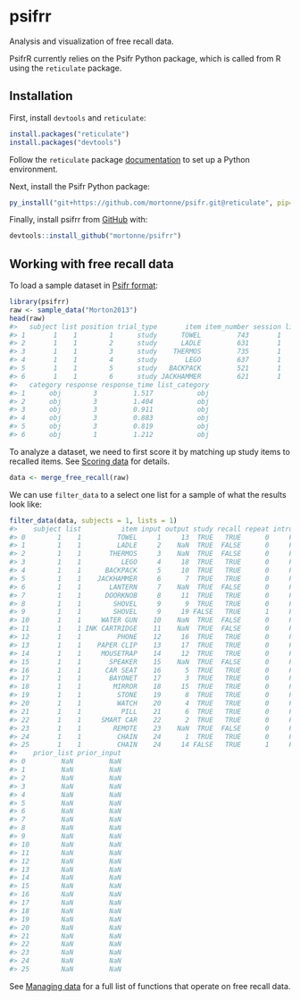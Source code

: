 
<!-- README.md is generated from README.Rmd. Please edit that file -->

# psifrr

<!-- badges: start -->
<!-- badges: end -->

Analysis and visualization of free recall data.

PsifrR currently relies on the Psifr Python package, which is called
from R using the `reticulate` package.

## Installation

First, install `devtools` and `reticulate`:

``` r
install.packages("reticulate")
install.packages("devtools")
```

Follow the `reticulate` package
[documentation](https://rstudio.github.io/reticulate/index.html) to set
up a Python environment.

Next, install the Psifr Python package:

``` r
py_install("git+https://github.com/mortonne/psifr.git@reticulate", pip=TRUE)
```

Finally, install psifrr from [GitHub](https://github.com/) with:

``` r
devtools::install_github("mortonne/psifrr")
```

## Working with free recall data

To load a sample dataset in [Psifr
format](https://psifr.readthedocs.io/en/stable/guide/import.html):

``` r
library(psifrr)
raw <- sample_data("Morton2013")
head(raw)
#>   subject list position trial_type       item item_number session list_type
#> 1       1    1        1      study      TOWEL         743       1      pure
#> 2       1    1        2      study      LADLE         631       1      pure
#> 3       1    1        3      study    THERMOS         735       1      pure
#> 4       1    1        4      study       LEGO         637       1      pure
#> 5       1    1        5      study   BACKPACK         521       1      pure
#> 6       1    1        6      study JACKHAMMER         621       1      pure
#>   category response response_time list_category
#> 1      obj        3         1.517           obj
#> 2      obj        3         1.404           obj
#> 3      obj        3         0.911           obj
#> 4      obj        3         0.883           obj
#> 5      obj        3         0.819           obj
#> 6      obj        1         1.212           obj
```

To analyze a dataset, we need to first score it by matching up study
items to recalled items. See [Scoring
data](https://psifr.readthedocs.io/en/stable/guide/score.html) for
details.

``` r
data <- merge_free_recall(raw)
```

We can use `filter_data` to a select one list for a sample of what the
results look like:

``` r
filter_data(data, subjects = 1, lists = 1)
#>    subject list          item input output study recall repeat intrusion
#> 0        1    1         TOWEL     1     13  TRUE   TRUE      0     FALSE
#> 1        1    1         LADLE     2    NaN  TRUE  FALSE      0     FALSE
#> 2        1    1       THERMOS     3    NaN  TRUE  FALSE      0     FALSE
#> 3        1    1          LEGO     4     18  TRUE   TRUE      0     FALSE
#> 4        1    1      BACKPACK     5     10  TRUE   TRUE      0     FALSE
#> 5        1    1    JACKHAMMER     6      7  TRUE   TRUE      0     FALSE
#> 6        1    1       LANTERN     7    NaN  TRUE  FALSE      0     FALSE
#> 7        1    1      DOORKNOB     8     11  TRUE   TRUE      0     FALSE
#> 8        1    1        SHOVEL     9      9  TRUE   TRUE      0     FALSE
#> 9        1    1        SHOVEL     9     19 FALSE   TRUE      1     FALSE
#> 10       1    1     WATER GUN    10    NaN  TRUE  FALSE      0     FALSE
#> 11       1    1 INK CARTRIDGE    11    NaN  TRUE  FALSE      0     FALSE
#> 12       1    1         PHONE    12     16  TRUE   TRUE      0     FALSE
#> 13       1    1    PAPER CLIP    13     17  TRUE   TRUE      0     FALSE
#> 14       1    1     MOUSETRAP    14     12  TRUE   TRUE      0     FALSE
#> 15       1    1       SPEAKER    15    NaN  TRUE  FALSE      0     FALSE
#> 16       1    1      CAR SEAT    16      5  TRUE   TRUE      0     FALSE
#> 17       1    1       BAYONET    17      3  TRUE   TRUE      0     FALSE
#> 18       1    1        MIRROR    18     15  TRUE   TRUE      0     FALSE
#> 19       1    1         STONE    19      8  TRUE   TRUE      0     FALSE
#> 20       1    1         WATCH    20      4  TRUE   TRUE      0     FALSE
#> 21       1    1          PILL    21      6  TRUE   TRUE      0     FALSE
#> 22       1    1     SMART CAR    22      2  TRUE   TRUE      0     FALSE
#> 23       1    1        REMOTE    23    NaN  TRUE  FALSE      0     FALSE
#> 24       1    1         CHAIN    24      1  TRUE   TRUE      0     FALSE
#> 25       1    1         CHAIN    24     14 FALSE   TRUE      1     FALSE
#>    prior_list prior_input
#> 0         NaN         NaN
#> 1         NaN         NaN
#> 2         NaN         NaN
#> 3         NaN         NaN
#> 4         NaN         NaN
#> 5         NaN         NaN
#> 6         NaN         NaN
#> 7         NaN         NaN
#> 8         NaN         NaN
#> 9         NaN         NaN
#> 10        NaN         NaN
#> 11        NaN         NaN
#> 12        NaN         NaN
#> 13        NaN         NaN
#> 14        NaN         NaN
#> 15        NaN         NaN
#> 16        NaN         NaN
#> 17        NaN         NaN
#> 18        NaN         NaN
#> 19        NaN         NaN
#> 20        NaN         NaN
#> 21        NaN         NaN
#> 22        NaN         NaN
#> 23        NaN         NaN
#> 24        NaN         NaN
#> 25        NaN         NaN
```

See [Managing
data](https://psifr.readthedocs.io/en/latest/api/fr.html#managing-data)
for a full list of functions that operate on free recall data.
